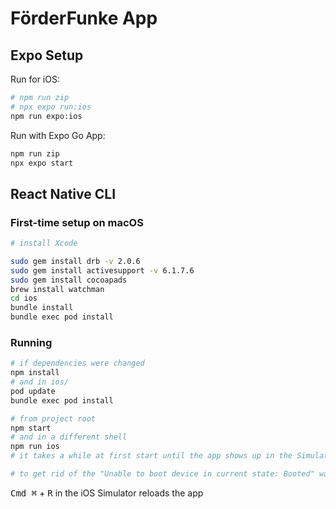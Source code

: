 # FörderFunke App

## Expo Setup

Run for iOS:

```bash
# npm run zip
# npx expo run:ios
npm run expo:ios
````

Run with Expo Go App:

```bash
npm run zip
npx expo start
````

## React Native CLI

### First-time setup on macOS

```bash
# install Xcode

sudo gem install drb -v 2.0.6
sudo gem install activesupport -v 6.1.7.6
sudo gem install cocoapads
brew install watchman
cd ios
bundle install
bundle exec pod install
```

### Running

```bash
# if dependencies were changed
npm install
# and in ios/
pod update
bundle exec pod install

# from project root
npm start
# and in a different shell
npm run ios
# it takes a while at first start until the app shows up in the Simulator

# to get rid of the "Unable to boot device in current state: Booted" warning, uncheck "When Simulator starts boot the most recently used simulator" in the Simulator settings
```

<kbd>Cmd ⌘</kbd> + <kbd>R</kbd> in the iOS Simulator reloads the app

<!---
```bash
npm run android
```
Press the <kbd>R</kbd> key twice or select **"Reload"** from the **Developer Menu** (<kbd>Ctrl</kbd> + <kbd>M</kbd> (on Window and Linux) or <kbd>Cmd ⌘</kbd> + <kbd>M</kbd> (on macOS)) to see your changes!
-->
